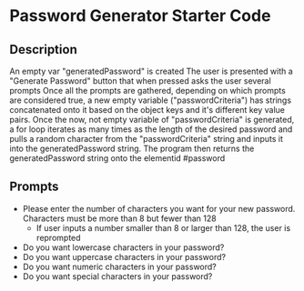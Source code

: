 # Password Generator Starter Code
## Description
An empty var "generatedPassword" is created
The user is presented with a "Generate Password" button that when pressed asks the user several prompts
Once all the prompts are gathered, depending on which prompts are considered true, a new empty variable ("passwordCriteria") has strings concatenated onto it based on the object keys and it's different key value pairs. 
Once the now, not empty variable of "passwordCriteria" is generated, a for loop iterates as many times as the length of the desired password and pulls a random character from the "passwordCriteria" string and inputs it into the generatedPassword string. 
The program then returns the generatedPassword string onto the elementid #password

## Prompts
- Please enter the number of characters you want for your new password. Characters must be more than 8 but fewer than 128
  - If user inputs a number smaller than 8 or larger than 128, the user is reprompted
- Do you want lowercase characters in your password? 
- Do you want uppercase characters in your password? 
- Do you want numeric characters in your password? 
- Do you want special characters in your password? 

